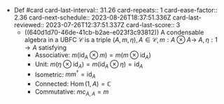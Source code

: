 - Def #card
  card-last-interval:: 31.26
  card-repeats:: 1
  card-ease-factor:: 2.36
  card-next-schedule:: 2023-08-26T18:37:51.336Z
  card-last-reviewed:: 2023-07-26T12:37:51.337Z
  card-last-score:: 3
	- ((640d1d70-46de-41cb-b2ae-e023f3c93812)) A condensable algebra in a UBFC $\mathcal{C}$ is a triple $(A, m, \eta), A \in \mathcal{C}, m: A \otimes A \rightarrow$ $A, \eta: 1 \rightarrow A$ satisfying
		- Associative: $m\left(\mathrm{id}_A \otimes m\right)=m\left(m \otimes \mathrm{id}_A\right)$
		- Unit: $m\left(\eta \otimes \mathrm{id}_A\right)=m\left(\mathrm{id}_A \otimes \eta\right)=\mathrm{id}_A$
		- Isometric: $m m^{\dagger}=\operatorname{id}_A$
		- Connected: $\operatorname{Hom}(1, A)=\mathbb{C}$
		- Commutative: $m c_{A, A}=m$